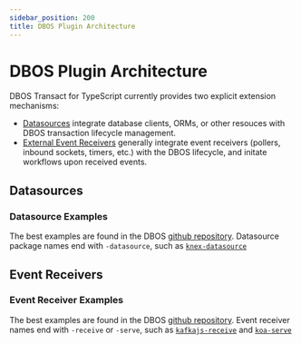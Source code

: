 ```yaml
---
sidebar_position: 200
title: DBOS Plugin Architecture
---
```


# DBOS Plugin Architecture

DBOS Transact for TypeScript currently provides two explicit extension mechanisms:
* [Datasources](#datasources) integrate database clients, ORMs, or other resouces with DBOS transaction lifecycle management.
* [External Event Receivers](#event-receivers) generally integrate event receivers (pollers, inbound sockets, timers, etc.) with the DBOS lifecycle, and initate workflows upon received events.

## Datasources

### Datasource Examples
The best examples are found in the DBOS [github repository](https://github.com/dbos-inc/dbos-transact-ts/tree/main/packages).  Datasource package names end with `-datasource`, such as [`knex-datasource`](https://github.com/dbos-inc/dbos-transact-ts/tree/main/packages/knex-datasource)

## Event Receivers

### Event Receiver Examples
The best examples are found in the DBOS [github repository](https://github.com/dbos-inc/dbos-transact-ts/tree/main/packages).  Event receiver names end with `-receive` or `-serve`, such as [`kafkajs-receive`](https://github.com/dbos-inc/dbos-transact-ts/tree/main/packages/kafkajs-receive) and [`koa-serve`](https://github.com/dbos-inc/dbos-transact-ts/tree/main/packages/koa-serve)
